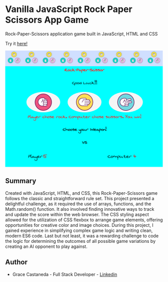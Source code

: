 # Vanilla JavaScript Rock Paper Scissors App Game

Rock-Paper-Scissors application game built in JavaScript, HTML and CSS

Try it [here!](https://over45Codes.github.io/rock-paper-scissors-game/)

![alt text](https://github.com/Gracii/rock-paper-scissors-game/blob/main/images/grace-r-p-s-game.png)

## Summary

Created with JavaScript, HTML, and CSS, this Rock-Paper-Scissors game follows the classic and straightforward rule set. This project presented a delightful challenge, as it required the use of arrays, functions, and the Math.random() function. It also involved finding innovative ways to track and update the score within the web browser. The CSS styling aspect allowed for the utilization of CSS flexbox to arrange game elements, offering opportunities for creative color and image choices. During this project, I gained experience in simplifying complex game logic and writing clean, modern ES6 code. Last but not least, it was a rewarding challenge to code the logic for determining the outcomes of all possible game variations by creating an AI opponent to play against.

## Author

- Grace Castaneda - Full Stack Developer - [Linkedin](https://www.linkedin.com/in/castanedagrace/)

